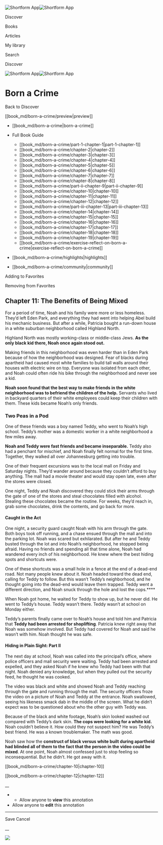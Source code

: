 ![Shortform App](/img/logo.36a2399e.svg)![Shortform App](/img/logo-dark.70c1b072.svg)

Discover

Books

Articles

My library

Search

Discover

![Shortform App](/img/logo.36a2399e.svg)![Shortform App](/img/logo-dark.70c1b072.svg)

# Born a Crime

Back to Discover

[[book_md/born-a-crime/preview|preview]]

  * [[book_md/born-a-crime|born-a-crime]]
  * Full Book Guide

    * [[book_md/born-a-crime/part-1-chapter-1|part-1-chapter-1]]
    * [[book_md/born-a-crime/chapter-2|chapter-2]]
    * [[book_md/born-a-crime/chapter-3|chapter-3]]
    * [[book_md/born-a-crime/chapter-4|chapter-4]]
    * [[book_md/born-a-crime/chapter-5|chapter-5]]
    * [[book_md/born-a-crime/chapter-6|chapter-6]]
    * [[book_md/born-a-crime/chapter-7|chapter-7]]
    * [[book_md/born-a-crime/chapter-8|chapter-8]]
    * [[book_md/born-a-crime/part-ii-chapter-9|part-ii-chapter-9]]
    * [[book_md/born-a-crime/chapter-10|chapter-10]]
    * [[book_md/born-a-crime/chapter-11|chapter-11]]
    * [[book_md/born-a-crime/chapter-12|chapter-12]]
    * [[book_md/born-a-crime/part-iii-chapter-13|part-iii-chapter-13]]
    * [[book_md/born-a-crime/chapter-14|chapter-14]]
    * [[book_md/born-a-crime/chapter-15|chapter-15]]
    * [[book_md/born-a-crime/chapter-16|chapter-16]]
    * [[book_md/born-a-crime/chapter-17|chapter-17]]
    * [[book_md/born-a-crime/chapter-18|chapter-18]]
    * [[book_md/born-a-crime/chapter-19|chapter-19]]
    * [[book_md/born-a-crime/exercise-reflect-on-born-a-crime|exercise-reflect-on-born-a-crime]]
  * [[book_md/born-a-crime/highlights|highlights]]
  * [[book_md/born-a-crime/community|community]]



Adding to Favorites 

Removing from Favorites 

## Chapter 11: The Benefits of Being Mixed

For a period of time, Noah and his family were more or less homeless. They’d left Eden Park, and everything they had went into helping Abel build his mechanic business. But after a while, Patricia bought a run-down house in a white suburban neighborhood called Highland North.

Highland North was mostly working-class or middle-class Jews. **As the only black kid there, Noah once again stood out.**

Making friends in this neighborhood was even harder than in Eden Park because of how the neighborhood was designed. Fear of blacks during apartheid had caused most white families to build tall walls around their houses with electric wire on top. Everyone was isolated from each other, and Noah could often ride his bike through the neighborhood and never see a kid.

**Noah soon found that the best way to make friends in the white neighborhood was to befriend the children of the help.** Servants who lived in backyard quarters of their white employees could keep their children with them. These kids became Noah’s only friends.

### Two Peas in a Pod

One of these friends was a boy named Teddy, who went to Noah’s high school. Teddy’s mother was a domestic worker in a white neighborhood a few miles away.

**Noah and Teddy were fast friends and became inseparable.** Teddy also had a penchant for mischief, and Noah finally felt normal for the first time. Together, they walked all over Johannesburg getting into trouble.

One of their frequent excursions was to the local mall on Friday and Saturday nights. They’d wander around because they couldn’t afford to buy anything. The mall had a movie theater and would stay open late, even after the stores were closed.

One night, Teddy and Noah discovered they could stick their arms through the gate of one of the stores and steal chocolates filled with alcohol. Stealing these chocolates became the routine. For weeks, they’d reach in, grab some chocolates, drink the contents, and go back for more.

#### Caught in the Act

One night, a security guard caught Noah with his arm through the gate. Both boys took off running, and a chase ensued through the mall and into the parking lot. Noah was scared but exhilarated. But after he and Teddy busted through the lot and into Noah’s neighborhood, he stopped being afraid. Having no friends and spending all that time alone, Noah had wandered every inch of his neighborhood. He knew where the best hiding spots and shortcuts were.

One of these shortcuts was a small hole in a fence at the end of a dead-end road. Not many people knew about it. Noah headed toward the dead end, calling for Teddy to follow. But this wasn’t Teddy’s neighborhood, and he thought going into the dead-end would leave them trapped. Teddy went a different direction, and Noah snuck through the hole and lost the cops.****

When Noah got home, he waited for Teddy to show up, but he never did. He went to Teddy’s house. Teddy wasn’t there. Teddy wasn’t at school on Monday either.

Teddy’s parents finally came over to Noah’s house and told him and Patricia that **Teddy had been arrested for shoplifting**. Patricia knew right away that Noah was somehow involved. But Teddy had covered for Noah and said he wasn’t with him. Noah thought he was safe.

#### Hiding in Plain Sight: Part II

The next day at school, Noah was called into the principal’s office, where police officers and mall security were waiting. Teddy had been arrested and expelled, and they asked Noah if he knew who Teddy had been with that night. Noah denied any knowledge, but when they pulled out the security feed, he thought he was cooked.

The video was black and white and showed Noah and Teddy reaching through the gate and running through the mall. The security officers froze the video on a picture of Noah and Teddy at the entrance. Noah swallowed, seeing his likeness smack dab in the middle of the screen. What he didn’t expect was to be questioned about who the other guy with Teddy was.

Because of the black and white footage, Noah’s skin looked washed out compared with Teddy’s dark skin. **The cops were looking for a white kid.** Noah couldn’t believe it. How could they not suspect him? He was Teddy’s best friend. He was a known troublemaker. The math was good.

Noah saw how the **construct of black versus white built during apartheid had blinded all of them to the fact that the person in the video could be mixed**. At one point, Noah almost confessed just to stop feeling so inconsequential. But he didn’t. He got away with it.

[[book_md/born-a-crime/chapter-10|chapter-10]]

[[book_md/born-a-crime/chapter-12|chapter-12]]

__

  *   * Allow anyone to **view** this annotation
  * Allow anyone to **edit** this annotation



* * *

Save Cancel

__




![](https://bat.bing.com/action/0?ti=56018282&Ver=2&mid=7b73d4e7-d742-47fc-b226-3849e73d943c&sid=201ffde0635411ee902411d77b750559&vid=20202bf0635411ee9ac03f2e618b0b9f&vids=0&msclkid=N&pi=0&lg=en-US&sw=800&sh=600&sc=24&nwd=1&tl=Shortform%20%7C%20Born%20a%20Crime&p=https%3A%2F%2Fwww.shortform.com%2Fapp%2Fbook%2Fborn-a-crime%2Fchapter-11&r=&lt=475&evt=pageLoad&sv=1&rn=245616)
